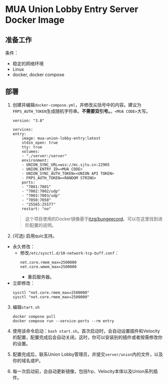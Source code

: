 # MUA Union Lobby Entry Server Docker Image
## 准备工作
条件：
- 稳定的网络环境
- Linux
- docker, docker compose

## 部署
1. 创建并编辑`docker-compose.yml`，并修改尖括号中的内容。建议为`FRPS_AUTH_TOKEN`生成随机字符串。**不需要双引号。**。`<MUA CODE>`大写。

    ```
    version: "3.8"

    services:
    entry:
        image: mua-union-lobby-entry:latest
        stdin_open: true
        tty: true
        volumes:
        - "./server:/server"
        environment:
        - UNION_SYNC_URL=wss://mc.sjtu.cn:22905
        - UNION_ENTRY_ID=<MUA CODE>
        - UNION_SYNC_AUTH_TOKEN=<UNION API TOKEN>
        - FRPS_AUTH_TOKEN=<RANDOM STRING>
        ports:
        - "7001:7001"
        - "7002:7002/udp"
        - "7003:7003/udp"
        - "7050:7050"
        - "25565:25577"
        restart: "no"
    ```

    > 这个项目使用的Docker镜像基于[itzg/bungeecord](https://hub.docker.com/r/itzg/bungeecord)。可以在这里找到进阶配置的说明。

2. (可选) 启用quic支持。
  - 永久修改：
    - 修改`/etc/sysctl.d/10-network-tcp-buff.conf`：
        ```
        net.core.rmem_max=2500000
        net.core.wmem_max=2500000
        ```
      - 重启服务器。
  - 立即修改：
    ```
    sysctl "net.core.rmem_max=2500000"
    sysctl "net.core.rmem_max=2500000"
    ```

3. 编辑`start.sh`
    ```
    docker compose pull
    docker compose run --service-ports --rm entry
    ```

4. 使用该命令启动：`bash start.sh`。首次启动时，会自动设置插件和Velocity的配置，配置完成后会自动关闭。这时，你可以安装别的插件或者按需修改你的设置。

5. 配置完成后，联系Union Lobby管理员，并提交`server/union`内的文件，以及你的域名或IP。

6. 每一次启动前，会自动更新镜像，包括frp、Velocity本体以及Union系列插件。